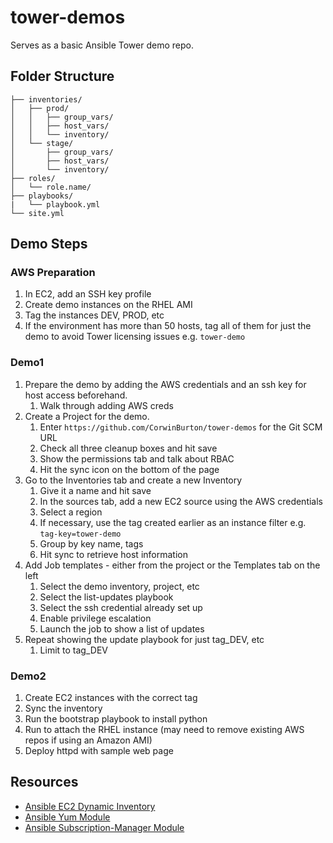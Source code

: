 # tower-demos
Serves as a basic Ansible Tower demo repo.

## Folder Structure
```
├── inventories/
│   ├── prod/
│   │   ├── group_vars/
│   │   ├── host_vars/
│   │   └── inventory/
│   └── stage/
│       ├── group_vars/
│       ├── host_vars/
│       └── inventory/
├── roles/
│   └── role.name/
├── playbooks/
|   └── playbook.yml
└── site.yml
```

## Demo Steps

### AWS Preparation

1. In EC2, add an SSH key profile
2. Create demo instances on the RHEL AMI
3. Tag the instances DEV, PROD, etc
4. If the environment has more than 50 hosts, tag all of them for just the demo to avoid Tower licensing issues e.g. `tower-demo`


### Demo1

1. Prepare the demo by adding the AWS credentials and an ssh key for host access beforehand.
    1. Walk through adding AWS creds
2. Create a Project for the demo.
    1. Enter `https://github.com/CorwinBurton/tower-demos` for the Git SCM URL
    2. Check all three cleanup boxes and hit save
    3. Show the permissions tab and talk about RBAC
    4. Hit the sync icon on the bottom of the page
3. Go to the Inventories tab and create a new Inventory
    1. Give it a name and hit save
    2. In the sources tab, add a new EC2 source using the AWS credentials
    3. Select a region
    4. If necessary, use the tag created earlier as an instance filter e.g. `tag-key=tower-demo`
    5. Group by key name, tags
    6. Hit sync to retrieve host information
4. Add Job templates - either from the project or the Templates tab on the left
    1. Select the demo inventory, project, etc
    2. Select the list-updates playbook
    3. Select the ssh credential already set up
    4. Enable privilege escalation
    5. Launch the job to show a list of updates
5. Repeat showing the update playbook for just tag_DEV, etc
    1. Limit to tag_DEV

### Demo2
1. Create EC2 instances with the correct tag
2. Sync the inventory
3. Run the bootstrap playbook to install python
4. Run to attach the RHEL instance (may need to remove existing AWS repos if using an Amazon AMI)
5. Deploy httpd with sample web page

## Resources
- [Ansible EC2 Dynamic Inventory](https://docs.ansible.com/ansible/latest/plugins/inventory.html#inventory-plugins)
- [Ansible Yum Module](https://docs.ansible.com/ansible/latest/modules/yum_module.html)
- [Ansible Subscription-Manager Module](https://docs.ansible.com/ansible/latest/modules/redhat_subscription_module.html)
